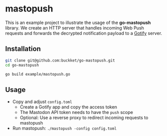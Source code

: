 # mastopush

This is an example project to illustrate the usage of the **go-mastopush** library.
We create an HTTP server that handles incoming Web Push requests and forwards the decrypted
notification payload to a [Gotify](https://gotify.net/) server.

## Installation

```sh
git clone git@github.com:buckket/go-mastopush.git
cd go-mastopush

go build example/mastopush.go
```

## Usage

- Copy and adjust `config.toml`
  - Create a Gotify app and copy the access token
  - The Mastodon API token needs to have the `push` scope
  - Optional: Use a reverse proxy to redirect incoming requests to mastopush
- Run mastopush: `./mastopush -config config.toml`
